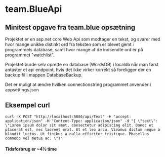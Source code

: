 # team.BlueApi
## Minitest opgave fra team.blue opsætning
Projektet er en asp.net core Web Api som modtager en tekst, og svarer med hvor mange unikke distinkt ord fra teksten som er blevet gemt i programmets database, samt hvor mange af de indsendte ord er på programmet "watchlist".

Projektet burde selv oprette en database (WordsDB) i localdb når man først antaster et api endpoint, hvis det ikke virker korrekt så foreligger der en backup fil i mappen DatabaseBackup.

Det er muligt at ændre hvilken connectionstring programmet anvender i appsettings.json

## Eksempel curl
```
curl -X POST "http://localhost:5086/api/Text" -H "accept: application/json" -H "Content-Type: application/json" -d "{ \"text\": \"Lorem ipsum dolor sit amet, consectetur adipiscing elit. Donec et placerat est, nec laoreet erat. Ut et leo arcu. Vivamus dictum neque a blandit luctus. Ut finibus a nulla efficitur tristique. Phasellus commodo vel metus ac. \"}"
```

#### Tidsforbrug er ~4½ time

